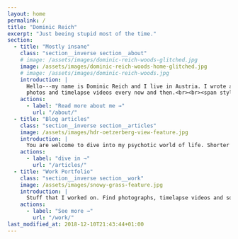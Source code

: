 ```yaml
---
layout: home
permalink: /
title: "Dominic Reich"
excerpt: "Just beeing stupid most of the time."
section:
  - title: "Mostly insane"
    class: "section__inverse section__about"
    # image: /assets/images/dominic-reich-woods-glitched.jpg
    image: /assets/images/dominic-reich-woods-home-glitched.jpg
    # image: /assets/images/dominic-reich-woods.jpg
    introduction: |
      Hello---my name is Dominic Reich and I live in Austria. I wrote a few tools for Windows and publish
      photos and timelapse videos every now and then.<br><br><span style="color:red;">This website will be updated soon---this is a live beta-preview currently.</span>
    actions:
      - label: "Read more about me →"
        url: "/about/"
  - title: "Blog articles"
    class: "section__inverse section__articles"
    image: /assets/images/hdr-oetzerberg-view-feature.jpg
    introduction: |
      You are welcome to dive into my psychotic world of life. Shorter notes are directly posted to the [#TIL](/til/ "Today I learned") section.
    actions:
      - label: "dive in →"
        url: "/articles/"
  - title: "Work Portfolio"
    class: "section__inverse section__work"
    image: /assets/images/snowy-grass-feature.jpg
    introduction: |
      Stuff that I worked on. Find photographs, timelapse videos and software applications (some with source code) in here.
    actions:
      - label: "See more →"
        url: "/work/"
last_modified_at: 2018-12-10T21:43:44+01:00
---
```

